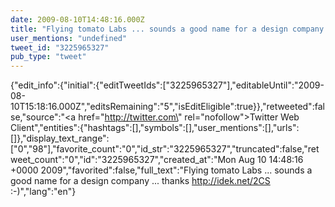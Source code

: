 ```yaml
---
date: 2009-08-10T14:48:16.000Z
title: "Flying tomato Labs ... sounds a good name for a design company ... thanks  http://idek.net/2CS :-)″"
user_mentions: "undefined"
tweet_id: "3225965327"
pub_type: "tweet"
---
```

{"edit_info":{"initial":{"editTweetIds":["3225965327"],"editableUntil":"2009-08-10T15:18:16.000Z","editsRemaining":"5","isEditEligible":true}},"retweeted":false,"source":"<a href=\"http://twitter.com\" rel=\"nofollow\">Twitter Web Client</a>","entities":{"hashtags":[],"symbols":[],"user_mentions":[],"urls":[]},"display_text_range":["0","98"],"favorite_count":"0","id_str":"3225965327","truncated":false,"retweet_count":"0","id":"3225965327","created_at":"Mon Aug 10 14:48:16 +0000 2009","favorited":false,"full_text":"Flying tomato Labs ... sounds a good name for a design company ... thanks  http://idek.net/2CS :-)","lang":"en"}
